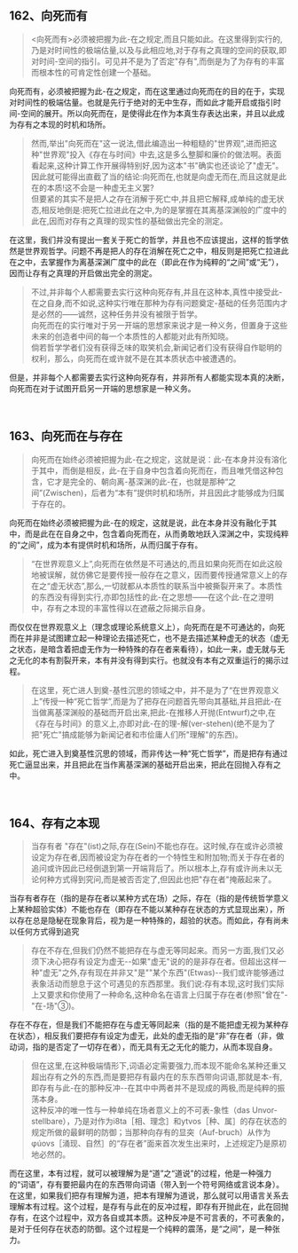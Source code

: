 <h2>162、向死而有</h2><blockquote data-pid="Znbuc4be">&lt;向死而有&gt;必须被把握为此-在之规定,而且只能如此。在这里得到实行的,乃是对时间性的极端估量,以及与此相应地,对于存有之真理的空间的获取,即对时间-空间的指引。可见并不是为了否定"存有",而倒是为了为存有的丰富而根本性的可肯定性创建一个基础。</blockquote><p data-pid="pFilcNzy">向死而有，必须被把握为此-在之规定，而在这里通过向死而在的目的在于，实现对时间性的极端估量。也就是先行于绝对的无中生存，而如此才能开启或指引时间-空间的展开。所以向死而在，是使得此在作为本真生存表达出来，并且以此成为存有之本现的时机和场所。</p><blockquote data-pid="3j8tb_DR">然而,举出"向死而在"这一说法,借此编造出一种粗糙的"世界观",进而把这种"世界观"投入《存在与时间》中去,这是多么整脚和廉价的做法啊。表面看起来,这种计算工作开展得特别好,因为这本"书"确实也还谈论了"虚无"。因此就可能得出直截了当的结论:向死而在,也就是向虚无而在,而且这就是此在的本质!这不会是一种虚无主义罢?<br>但要紧的其实不是把人之存在消解于死亡中,并且把它解释,成单纯的虚无状态,相反地倒是:把死亡拉进此在之中,为的是掌握在其离基深渊般的广度中的此在,因而对存有之真理的现实性的基础做出完全的测定。</blockquote><p data-pid="LojVzMmh">在这里，我们并没有提出一套关于死亡的哲学，并且也不应该提出，这样的哲学依然是世界观哲学。问题不再是把人的存在消解在死亡之中，相反则是把死亡拉进此在之中，去掌握作为离基深渊广度中的此在（即此在作为纯粹的“之间”或“无”），因而让存有之真理的开启做出完全的测定。</p><blockquote data-pid="3Zzoa4NU">不过,并非每个人都需要去实行这种向死存有,并且在这种本,真性中接受此-在之自身,而不如说,这种实行唯在那种为存有问题奠定-基础的任务范围内才是必然的——诚然，这种任务并没有被限于哲学。<br>向死而在的实行唯对于另一开端的思想家来说才是一种义务，但置身于这些未来的创造者中间的每一个本质性的人都能对此有所知晓。<br>倘若哲学学者们没有获得乏味的取笑机会,新闻记者们没有获得自作聪明的权利，那么，向死而在或许就不是在其本质状态中被遭遇的。</blockquote><p data-pid="zV_VC4e2">但是，并非每个人都需要去实行这种向死存有，并非所有人都能实现本真的决断，向死而在对于试图开启另一开端的思想家是一种义务。</p><p><br></p><h2>163、向死而在与存在</h2><blockquote data-pid="RaL3zPFh">向死而在始终必须被把握为此-在之规定，这就是说：此-在本身并没有溶化于其中，而倒是相反，此-在于自身中包含着向死而在，而且唯凭借这种包含，它才是完全的、朝向离-基深渊的此-在，也就是那种“之间”(Zwischen)，后者为“本有”提供时机和场所，并且因此才能够成为归属于存在的。</blockquote><p data-pid="aHYmces9">向死而在始终必须被把握为此-在的规定，这就是说，此在本身并没有融化于其中，而是此在在自身之中，包含着向死而在，从而勇敢地跃入深渊之中，实现纯粹的“之间”，成为本有提供时机和场所，从而归属于存有。</p><blockquote data-pid="y-iRg5G2">“在世界观意义上”,向死而在依然是不可通达的,而且如果向死而在如此这般地被误解，就仿佛它是要传授一般存在之意义，因而要传授通常意义上的存在之“虚无状态”,那么,一切就都从本质性的联系当中被撕裂开来了。本质性的东西没有得到实行,亦即包括性的此-在之思想——在这个此-在之澄明中，存有之本现的丰富性得以在遮蔽之际揭示自身。</blockquote><p data-pid="mgjBppGf">而仅仅在世界观意义上（理念或理论系统意义上），向死而在是不可通达的，向死而在并非是试图建立起一种理论去描述死亡，也不是去描述某种虚无的状态（虚无之状态，是暗含着把虚无作为一种特殊的存在者来看待），如此一来，虚无就与无之无化的本有割裂开来，本有并没有得到实行。也就没有本有之双重运行的揭示过程。</p><blockquote data-pid="JWOZksMf">在这里，死亡进人到奠-基性沉思的领域之中，并不是为了“在世界观意义上”传授一种“死亡哲学”,而是为了把存在问题首先带向其基础,并且把此-在当做离基深渊般的基础而开启出来,把此-在推移人开抛(Entwurf)之中,在《存在与时间》的意义上,亦即对此-在的理-解(ver-stehen)(绝不是为了把"死亡"搞成能够为新闻记者和市侩庸人们所"理解"的东西)。</blockquote><p data-pid="NU0c7Cv9">如此，死亡进入到奠基性沉思的领域，而非传达一种“死亡哲学”，而是把存有通过死亡逼显出来，并且把此在当作离基深渊的基础开启出来，把此在回抛入存有之中。</p><p><br></p><h2>164、存有之本现</h2><blockquote data-pid="Hk4Ya9Du">当存有者 "存在"(ist)之际,存在(Sein)不能也存在。这时候,存在或许必须被设定为存在者,因而被设定为存在者的一个特性生和附加物;而关于存在者的追问或许因此已经倒退到第一开端背后了。所以根本上,存有或许尚未以无论何种方式得到究问,而是被否否定了,但因此也把"存在者"掩蔽起来了。</blockquote><p data-pid="j6tgsaH5">当存有者存在（指的是存在者以某种方式在场）之际，存在（指的是传统哲学意义上某种超验实体）不能也存在（即存在不能以某种存在状态的方式显现出来），所以存在总是隐秘在现象背后，视为是一种特殊的，超验的状态。而如此，存有尚未以任何方式得到追究</p><blockquote data-pid="Mtt2py7w">存在不存在,但我们仍然不能把存在与虚无等同起来。而另一方面,我们又必须下决心把存有设定为虚无--如果"虚无"说的的是非存在者。但超出这样一种"虚无"之外,存有现在并非又"是""某个东西"(Etwas)--我们或许能够通过表象活动而憩息于这个可遇见的东西那里。我们说:存有本现,这时我们实际上又要求和你使用了一种命名,这种命名在语言上归属于存在者(参照"曾在"-"在-场"③)。</blockquote><p data-pid="PitpUk1o">存在不存在，但是我们不能把存在与虚无等同起来（指的是不能把虚无视为某种存在状态），相反我们要把存有设定为虚无，此处的虚无指的是“非”存在者（非，做动词，指的是否定了一切存在者），而无具有无之无化的能力，从而本现自身。</p><blockquote data-pid="JXCY__pX">但在这里,在这种极端情形下,词语必定需要强力,而本现不能命名某种还重又超出存有之外的东西,而是要把存有最内在的东东西带向词语,那就是本-有,即存有与此-在的那种反冲--在其中中两者并不是现成的两极,而是纯粹的振荡本身。<br>这种反冲的唯一性与一种单纯在场者意义上的不可表-象性（das Unvor-stellbare），乃是对作为i8ta［相、理念］和ytvos［种、属］的存在状态的规定所做的最鲜明的防御；当那种向存有的显突（Auf-bruch）从作为φúovs［涌现、自然］的“存在者”面来首次发生出来时，上述规定乃是原初地必然的。</blockquote><p data-pid="X6s9v1NZ">而在这里，本有过程，就可以被理解为是“道”之“道说”的过程，他是一种强力的“词语”，存有要把最内在的东西带向词语（带入到一个符号网络或言说本身）。在这里，如果我们把存有理解为道，把本有理解为道说，那么就可以用语言关系去理解本有过程。这个过程，是存有与此在的反冲过程，即存有开抛此在，此在回抛存有，在这个过程中，双方各自或其本质。这种反冲是不可言表的，不可表象的，是对于任何存在状态的防御。这个过程是一个纯粹的震荡，是“之间”，是一种张力。</p><p></p><p></p><p></p><p></p>